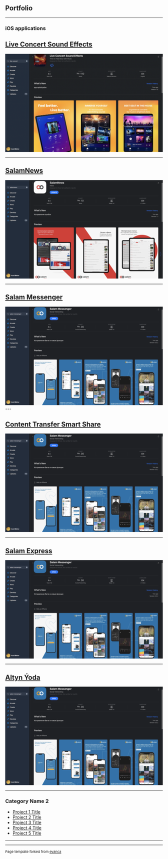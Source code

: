 ## Portfolio

---

### iOS applications 

[Live Concert Sound Effects](https://apps.apple.com/us/app/live-concert-sound-effects/id1621842040)
---
<img src="images/live-concert-app-store2.png?raw=true"/>

---
[SalamNews](https://apps.apple.com/ao/app/salamnews/id1637242577)
---
<img src="images/salam-news-app-store.png?raw=true"/>

---
[Salam Messenger](https://apps.apple.com/tm/app/salam-messenger/id1630651948)
---
<img src="images/salam-messenger-app-store.png?raw=true"/>
---

[Content Transfer Smart Share](https://apps.apple.com/us/app/content-transfer-smart-share/id1669141051)
---
<img src="images/salam-messenger-app-store.png?raw=true"/>

---
[Salam Express](https://apps.apple.com/tm/app/salam-express/id6447171216)
---
<img src="images/salam-messenger-app-store.png?raw=true"/>

---
[Altyn Ýoda](https://apps.apple.com/us/app/altyn-ýoda/id6449493886)
---
<img src="images/salam-messenger-app-store.png?raw=true"/>

---

### Category Name 2

- [Project 1 Title](http://example.com/)
- [Project 2 Title](http://example.com/)
- [Project 3 Title](http://example.com/)
- [Project 4 Title](http://example.com/)
- [Project 5 Title](http://example.com/)

---




---
<p style="font-size:11px">Page template forked from <a href="https://github.com/evanca/quick-portfolio">evanca</a></p>
<!-- Remove above link if you don't want to attibute -->
